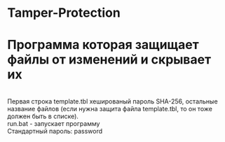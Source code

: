 # Tamper-Protection
# Программа которая защищает файлы от изменений и скрывает их
<br/>Первая строка template.tbl хешированый пароль SHA-256, остальные название файлов (если нужна защита файла template.tbl, то он тоже должен быть в списке).
<br/>run.bat - запускает программу
<br/> Стандартный пароль: password
